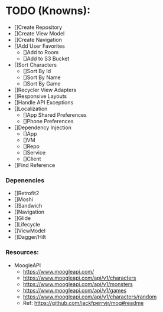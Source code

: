 # TODO (Knowns):

- []Create Repository
- []Create View Model
- []Create Navigation
- []Add User Favorites
  - []Add to Room
  - []Add to S3 Bucket
- []Sort Characters
  - []Sort By Id
  - []Sort By Name
  - []Sort By Game
- []Recycler View Adapters
- []Responsive Layouts
- []Handle API Exceptions
- []Localization
  - []App Shared Preferences
  - []Phone Preferences
- []Dependency Injection
  - []App
  - []VM
  - []Repo
  - []Service
  - []Client
- []Find Reference

### Depenencies

- []Retrofit2
- []Moshi
- []Sandwich
- []Navigation
- []Glide
- []Lifecycle
- []ViewModel
- []Dagger/Hilt

### Resources:

- MoogleAPI
  - https://www.moogleapi.com/
  - https://www.moogleapi.com/api/v1/characters
  - https://www.moogleapi.com/api/v1/monsters
  - https://www.moogleapi.com/api/v1/games
  - https://www.moogleapi.com/api/v1/characters/random
  - Ref: https://github.com/jackfperryjr/mog#readme
